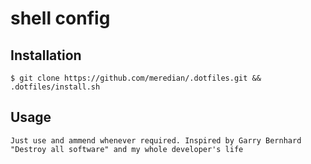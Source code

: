 shell config
============

## Installation
 
    $ git clone https://github.com/meredian/.dotfiles.git && .dotfiles/install.sh

## Usage

    Just use and ammend whenever required. Inspired by Garry Bernhard "Destroy all software" and my whole developer's life

